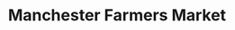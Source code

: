 ---
title: "Manchester Farmers Market"
url: /manchester-center/manchester-farmers-market/
shop: farm
---